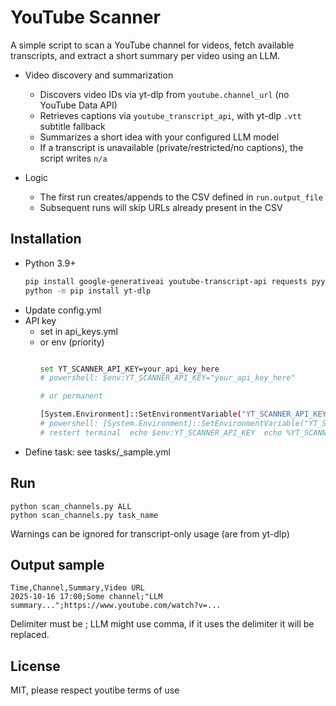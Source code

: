 # YouTube Scanner

A simple script to scan a YouTube channel for videos, fetch available transcripts, and extract a short summary per video using an LLM.

- Video discovery and summarization

  - Discovers video IDs via yt-dlp from `youtube.channel_url` (no YouTube Data API)
  - Retrieves captions via `youtube_transcript_api`, with yt-dlp `.vtt` subtitle fallback
  - Summarizes a short idea with your configured LLM model
  - If a transcript is unavailable (private/restricted/no captions), the script writes `n/a`

- Logic

  - The first run creates/appends to the CSV defined in `run.output_file`
  - Subsequent runs will skip URLs already present in the CSV

## Installation

- Python 3.9+
  ```bash
  pip install google-generativeai youtube-transcript-api requests pyyaml
  python -m pip install yt-dlp
  ```
- Update config.yml
- API key
  - set in api_keys.yml
  - or env (priority)
    ```bash

    set YT_SCANNER_API_KEY=your_api_key_here
    # powershell: $env:YT_SCANNER_API_KEY="your_api_key_here"

    # or permanent

    [System.Environment]::SetEnvironmentVariable("YT_SCANNER_API_KEY", "your_api_key_here", "User")
    # powershell: [System.Environment]::SetEnvironmentVariable("YT_SCANNER_API_KEY", "your_api_key_here", "Machine")
    # restert terminal  echo $env:YT_SCANNER_API_KEY  echo %YT_SCANNER_API_KEY%
    ```
- Define task: see tasks/_sample.yml


## Run

```
python scan_channels.py ALL
python scan_channels.py task_name
```

Warnings can be ignored for transcript-only usage (are from yt-dlp)


## Output sample

```
Time,Channel,Summary,Video URL
2025-10-16 17:00;Some channel;"LLM summary...";https://www.youtube.com/watch?v=...
```

Delimiter must be ; LLM might use comma, if it uses the delimiter it will be replaced.


## License

MIT, please respect youtibe terms of use
